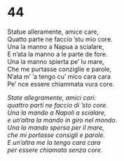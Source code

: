 # 44  
  
Statue alleramente, amice care,  
Quatto parte ne faccio ’stu mio core.  
Una la manno a Napua a scialare,  
E n’ata la manno a le parte de fore.  
Una la manno spierta pe’ lu mare,  
Che me purtasse conziglie e parole,  
N’ata m’ ’a tengo cu’ mico cara cara  
Pe’ nce essere chiammata vura core.

*State allegramente, amici cari:  
quattro parti ne faccio di ’sto core.  
Una la mando a Napoli a scialare,  
e un’altra la mando in giro nel mondo.  
Una la mando spersa per il mare,  
che mi portasse consigli e parole.  
E un’altra me la tengo cara cara  
per essere chiamata senza core.*


